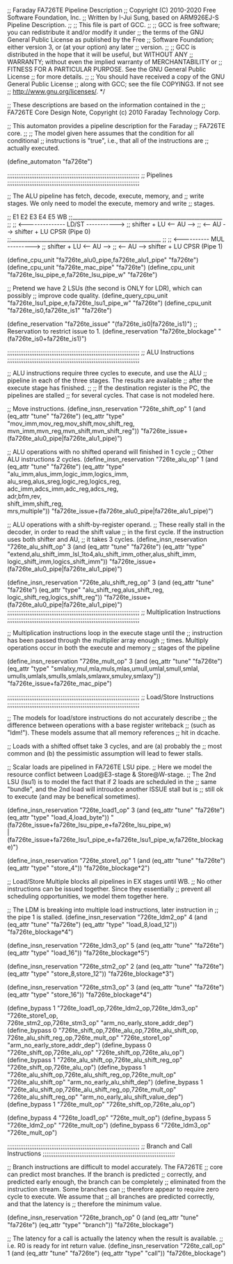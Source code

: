 ;; Faraday FA726TE Pipeline Description
;; Copyright (C) 2010-2020 Free Software Foundation, Inc.
;; Written by I-Jui Sung, based on ARM926EJ-S Pipeline Description.
;;
;; This file is part of GCC.
;;
;; GCC is free software; you can redistribute it and/or modify it under
;; the terms of the GNU General Public License as published by the Free
;; Software Foundation; either version 3, or (at your option) any later
;; version.
;;
;; GCC is distributed in the hope that it will be useful, but WITHOUT ANY
;; WARRANTY; without even the implied warranty of MERCHANTABILITY or
;; FITNESS FOR A PARTICULAR PURPOSE.  See the GNU General Public License
;; for more details.
;;
;; You should have received a copy of the GNU General Public License
;; along with GCC; see the file COPYING3.  If not see
;; <http://www.gnu.org/licenses/>.  */

;; These descriptions are based on the information contained in the
;; FA726TE Core Design Note, Copyright (c) 2010 Faraday Technology Corp.

;; This automaton provides a pipeline description for the Faraday
;; FA726TE core.
;;
;; The model given here assumes that the condition for all conditional
;; instructions is "true", i.e., that all of the instructions are
;; actually executed.

(define_automaton "fa726te")

;;;;;;;;;;;;;;;;;;;;;;;;;;;;;;;;;;;;;;;;;;;;;;;;;;;;;;;;;;;;;;;;;;;;;;;;
;; Pipelines
;;;;;;;;;;;;;;;;;;;;;;;;;;;;;;;;;;;;;;;;;;;;;;;;;;;;;;;;;;;;;;;;;;;;;;;;

;;   The ALU pipeline has fetch, decode, execute, memory, and
;;   write stages.  We only need to model the execute, memory and write
;;   stages.

;;	E1	E2	E3	E4	E5	WB
;;______________________________________________________
;;
;;      <-------------- LD/ST ----------->
;;    shifter + LU      <-- AU -->
;;      <-- AU -->     shifter + LU    CPSR     (Pipe 0)
;;______________________________________________________
;;
;;      <---------- MUL --------->
;;    shifter + LU      <-- AU -->
;;      <-- AU -->     shifter + LU    CPSR     (Pipe 1)


(define_cpu_unit "fa726te_alu0_pipe,fa726te_alu1_pipe" "fa726te")
(define_cpu_unit "fa726te_mac_pipe" "fa726te")
(define_cpu_unit "fa726te_lsu_pipe_e,fa726te_lsu_pipe_w" "fa726te")

;; Pretend we have 2 LSUs (the second is ONLY for LDR), which can possibly
;; improve code quality.
(define_query_cpu_unit "fa726te_lsu1_pipe_e,fa726te_lsu1_pipe_w" "fa726te")
(define_cpu_unit "fa726te_is0,fa726te_is1" "fa726te")

(define_reservation "fa726te_issue" "(fa726te_is0|fa726te_is1)")
;; Reservation to restrict issue to 1.
(define_reservation "fa726te_blockage" "(fa726te_is0+fa726te_is1)")

;;;;;;;;;;;;;;;;;;;;;;;;;;;;;;;;;;;;;;;;;;;;;;;;;;;;;;;;;;;;;;;;;;;;;;;;
;; ALU Instructions
;;;;;;;;;;;;;;;;;;;;;;;;;;;;;;;;;;;;;;;;;;;;;;;;;;;;;;;;;;;;;;;;;;;;;;;;

;; ALU instructions require three cycles to execute, and use the ALU
;; pipeline in each of the three stages.  The results are available
;; after the execute stage has finished.
;;
;; If the destination register is the PC, the pipelines are stalled
;; for several cycles.  That case is not modeled here.

;; Move instructions.
(define_insn_reservation "726te_shift_op" 1
  (and (eq_attr "tune" "fa726te")
       (eq_attr "type" "mov_imm,mov_reg,mov_shift,mov_shift_reg,\
                        mvn_imm,mvn_reg,mvn_shift,mvn_shift_reg"))
  "fa726te_issue+(fa726te_alu0_pipe|fa726te_alu1_pipe)")

;; ALU operations with no shifted operand will finished in 1 cycle
;; Other ALU instructions 2 cycles.
(define_insn_reservation "726te_alu_op" 1
 (and (eq_attr "tune" "fa726te")
      (eq_attr "type" "alu_imm,alus_imm,logic_imm,logics_imm,\
                       alu_sreg,alus_sreg,logic_reg,logics_reg,\
                       adc_imm,adcs_imm,adc_reg,adcs_reg,\
                       adr,bfm,rev,\
                       shift_imm,shift_reg,\
                       mrs,multiple"))
  "fa726te_issue+(fa726te_alu0_pipe|fa726te_alu1_pipe)")

;; ALU operations with a shift-by-register operand.
;; These really stall in the decoder, in order to read the shift value
;; in the first cycle.  If the instruction uses both shifter and AU,
;; it takes 3 cycles.
(define_insn_reservation "726te_alu_shift_op" 3
 (and (eq_attr "tune" "fa726te")
      (eq_attr "type" "extend,alu_shift_imm_lsl_1to4,alu_shift_imm_other,alus_shift_imm,\
                       logic_shift_imm,logics_shift_imm"))
  "fa726te_issue+(fa726te_alu0_pipe|fa726te_alu1_pipe)")

(define_insn_reservation "726te_alu_shift_reg_op" 3
 (and (eq_attr "tune" "fa726te")
      (eq_attr "type" "alu_shift_reg,alus_shift_reg,\
                       logic_shift_reg,logics_shift_reg"))
  "fa726te_issue+(fa726te_alu0_pipe|fa726te_alu1_pipe)")
;;;;;;;;;;;;;;;;;;;;;;;;;;;;;;;;;;;;;;;;;;;;;;;;;;;;;;;;;;;;;;;;;;;;;;;;
;; Multiplication Instructions
;;;;;;;;;;;;;;;;;;;;;;;;;;;;;;;;;;;;;;;;;;;;;;;;;;;;;;;;;;;;;;;;;;;;;;;;

;; Multiplication instructions loop in the execute stage until the
;; instruction has been passed through the multiplier array enough
;; times.  Multiply operations occur in both the execute and memory
;; stages of the pipeline

(define_insn_reservation "726te_mult_op" 3
 (and (eq_attr "tune" "fa726te")
      (eq_attr "type" "smlalxy,mul,mla,muls,mlas,umull,umlal,smull,smlal,\
                       umulls,umlals,smulls,smlals,smlawx,smulxy,smlaxy"))
 "fa726te_issue+fa726te_mac_pipe")

;;;;;;;;;;;;;;;;;;;;;;;;;;;;;;;;;;;;;;;;;;;;;;;;;;;;;;;;;;;;;;;;;;;;;;;;
;; Load/Store Instructions
;;;;;;;;;;;;;;;;;;;;;;;;;;;;;;;;;;;;;;;;;;;;;;;;;;;;;;;;;;;;;;;;;;;;;;;;

;; The models for load/store instructions do not accurately describe
;; the difference between operations with a base register writeback
;; (such as "ldm!").  These models assume that all memory references
;; hit in dcache.

;; Loads with a shifted offset take 3 cycles, and are (a) probably the
;; most common and (b) the pessimistic assumption will lead to fewer stalls.

;; Scalar loads are pipelined in FA726TE LSU pipe.
;; Here we model the resource conflict between Load@E3-stage & Store@W-stage.
;; The 2nd LSU (lsu1) is to model the fact that if 2 loads are scheduled in the
;; same "bundle", and the 2nd load will introudce another ISSUE stall but is
;; still ok to execute (and may be benefical sometimes).

(define_insn_reservation "726te_load1_op" 3
 (and (eq_attr "tune" "fa726te")
      (eq_attr "type" "load_4,load_byte"))
 "(fa726te_issue+fa726te_lsu_pipe_e+fa726te_lsu_pipe_w)\
  | (fa726te_issue+fa726te_lsu1_pipe_e+fa726te_lsu1_pipe_w,fa726te_blockage)")

(define_insn_reservation "726te_store1_op" 1
 (and (eq_attr "tune" "fa726te")
      (eq_attr "type" "store_4"))
 "fa726te_blockage*2")

;; Load/Store Multiple blocks all pipelines in EX stages until WB.
;; No other instructions can be issued together.  Since they essentially
;; prevent all scheduling opportunities, we model them together here.

;; The LDM is breaking into multiple load instructions, later instruction in
;; the pipe 1 is stalled.
(define_insn_reservation "726te_ldm2_op" 4
 (and (eq_attr "tune" "fa726te")
      (eq_attr "type" "load_8,load_12"))
 "fa726te_blockage*4")

(define_insn_reservation "726te_ldm3_op" 5
 (and (eq_attr "tune" "fa726te")
      (eq_attr "type" "load_16"))
 "fa726te_blockage*5")

(define_insn_reservation "726te_stm2_op" 2
 (and (eq_attr "tune" "fa726te")
      (eq_attr "type" "store_8,store_12"))
 "fa726te_blockage*3")

(define_insn_reservation "726te_stm3_op" 3
 (and (eq_attr "tune" "fa726te")
      (eq_attr "type" "store_16"))
 "fa726te_blockage*4")

(define_bypass 1 "726te_load1_op,726te_ldm2_op,726te_ldm3_op" "726te_store1_op,\
                  726te_stm2_op,726te_stm3_op" "arm_no_early_store_addr_dep")
(define_bypass 0 "726te_shift_op,726te_alu_op,726te_alu_shift_op,\
                 726te_alu_shift_reg_op,726te_mult_op" "726te_store1_op"
                 "arm_no_early_store_addr_dep")
(define_bypass 0 "726te_shift_op,726te_alu_op" "726te_shift_op,726te_alu_op")
(define_bypass 1 "726te_alu_shift_op,726te_alu_shift_reg_op"
                 "726te_shift_op,726te_alu_op")
(define_bypass 1 "726te_alu_shift_op,726te_alu_shift_reg_op,726te_mult_op"
                 "726te_alu_shift_op" "arm_no_early_alu_shift_dep")
(define_bypass 1 "726te_alu_shift_op,726te_alu_shift_reg_op,726te_mult_op"
                 "726te_alu_shift_reg_op" "arm_no_early_alu_shift_value_dep")
(define_bypass 1 "726te_mult_op" "726te_shift_op,726te_alu_op")

(define_bypass 4 "726te_load1_op" "726te_mult_op")
(define_bypass 5 "726te_ldm2_op" "726te_mult_op")
(define_bypass 6 "726te_ldm3_op" "726te_mult_op")

;;;;;;;;;;;;;;;;;;;;;;;;;;;;;;;;;;;;;;;;;;;;;;;;;;;;;;;;;;;;;;;;;;;;;;;;
;; Branch and Call Instructions
;;;;;;;;;;;;;;;;;;;;;;;;;;;;;;;;;;;;;;;;;;;;;;;;;;;;;;;;;;;;;;;;;;;;;;;;

;; Branch instructions are difficult to model accurately.  The FA726TE
;; core can predict most branches.  If the branch is predicted
;; correctly, and predicted early enough, the branch can be completely
;; eliminated from the instruction stream.  Some branches can
;; therefore appear to require zero cycle to execute.  We assume that
;; all branches are predicted correctly, and that the latency is
;; therefore the minimum value.

(define_insn_reservation "726te_branch_op" 0
 (and (eq_attr "tune" "fa726te")
      (eq_attr "type" "branch"))
 "fa726te_blockage")

;; The latency for a call is actually the latency when the result is available.
;; i.e. R0 is ready for int return value.
(define_insn_reservation "726te_call_op" 1
 (and (eq_attr "tune" "fa726te")
      (eq_attr "type" "call"))
 "fa726te_blockage")

